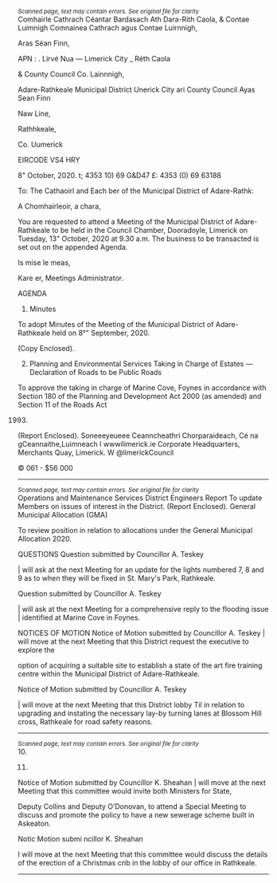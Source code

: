 *<small>Scanned page, text may contain errors. See original file for clarity</small>*  
Comhairle Cathrach Céantar Bardasach Ath Dara-Rith Caola,
& Contae Luimnigh Comnainea Cathrach agus Contae Luirnnigh,

Aras Séan Finn,

APN : . Lirvé Nua
— Limerick City _ Réth Caola

& County Council Co. Lainnnigh,

Adare-Rathkeale Municipal District
Unerick City ari County Council
Ayas Sean Finn

Naw Line,

Rathhkeale,

Co. Uumerick

EIRCODE VS4 HRY

8" October, 2020. t; 4353 10) 69 G&D47
£: 4353 (0) 69 63188

To: The Cathaoirl and Each ber of the Municipal District of Adare-Rathk:

A Chomhairleoir, a chara,

You are requested to attend a Meeting of the Municipal District of Adare-Rathkeale to be held in
the Council Chamber, Dooradoyle, Limerick on Tuesday, 13" October, 2020 at 9.30 a.m. The
business to be transacted is set out on the appended Agenda.

Is mise le meas,

Kare er,
Meetings Administrator.

AGENDA
1. Minutes

To adopt Minutes of the Meeting of the Municipal District of Adare-Rathkeale held on 8°"
September, 2020.

(Copy Enclosed).

2. Planning and Environmental Services
Taking in Charge of Estates — Declaration of Roads to be Public Roads

To approve the taking in charge of Marine Cove, Foynes in accordance with Section 180 of
the Planning and Development Act 2000 (as amended) and Section 11 of the Roads Act

1993.
(Report Enclosed).
Soneeeyeueee
Ceanncheathri Chorparaideach, Cé na gCeannaithe,Luimneach I wwwilimerick.ie
Corporate Headquarters, Merchants Quay, Limerick. W @limerickCouncil

© 061 - $56 000

---
*<small>Scanned page, text may contain errors. See original file for clarity</small>*  
Operations and Maintenance Services
District Engineers Report
To update Members on issues of interest in the District.
(Report Enclosed).
General Municipal Allocation (GMA)

To review position in relation to allocations under the General Municipal Allocation 2020.

QUESTIONS
Question submitted by Councillor A. Teskey

| will ask at the next Meeting for an update for the lights numbered 7, 8 and 9 as to when
they will be fixed in St. Mary's Park, Rathkeale.

Question submitted by Councillor A. Teskey

| will ask at the next Meeting for a comprehensive reply to the flooding issue | identified
at Marine Cove in Foynes.

NOTICES OF MOTION
Notice of Motion submitted by Councillor A. Teskey
| will move at the next Meeting that this District request the executive to explore the

option of acquiring a suitable site to establish a state of the art fire training centre within
the Municipal District of Adare-Rathkeale.

Notice of Motion submitted by Councillor A. Teskey

| will move at the next Meeting that this District lobby Til in relation to upgrading and
instating the necessary lay-by turning lanes at Blossom Hill cross, Rathkeale for road
safety reasons.

---
*<small>Scanned page, text may contain errors. See original file for clarity</small>*  
10.

11.

Notice of Motion submitted by Councillor K. Sheahan
| will move at the next Meeting that this committee would invite both Ministers for State,

Deputy Collins and Deputy O’Donovan, to attend a Special Meeting to discuss and
promote the policy to have a new sewerage scheme built in Askeaton.

Notic Motion submi ncillor K. Sheahan

I will move at the next Meeting that this committee would discuss the details of the
erection of a Christmas crib in the lobby of our office in Rathkeale.

---
